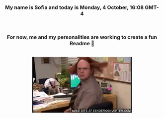 


<div align="center">
<h3 >My name is Sofia and today is Monday, 4 October, 16:08 GMT-4</h3><br>
<h3 >For now, me and my personalities are working to create a fun Readme 👋
</h3><br>
<img src='img/dwight.gif' alt='working...'/>
</div>
